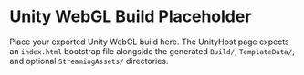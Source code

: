 # Unity WebGL Build Placeholder

Place your exported Unity WebGL build here. The UnityHost page expects an `index.html`
bootstrap file alongside the generated `Build/`, `TemplateData/`, and optional
`StreamingAssets/` directories.
